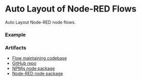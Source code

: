 # Auto Layout of Node-RED Flows

Auto Layout Node-RED node flows.



### Example

### Artifacts

- [Flow maintaining codebase](https://flowhub.org/f/3de89bdf647951dc)
- [GitHub repo](https://github.com/gorenje/node-red-contrib-auto-alignment)
- [NPMjs node package]()
- [Node-RED node package]()

